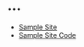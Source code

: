 # ...

- [Sample Site](https://iamssen.github.io/react-reflow)
- [Sample Site Code](https://iamssen.github.io/react-reflow/tree/gh-pages)